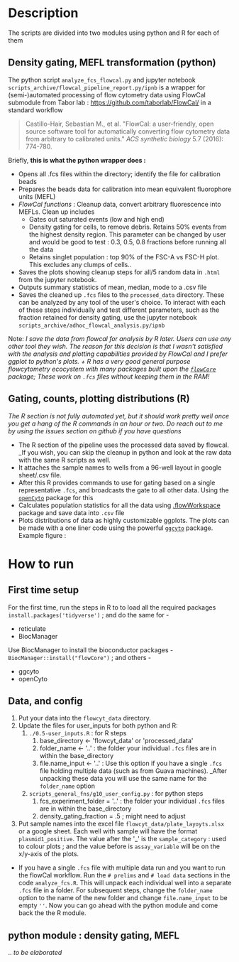 # Description
The scripts are divided into two modules using python and R for each of them

## Density gating, MEFL transformation (python)
The python script `analyze_fcs_flowcal.py` and jupyter notebook `scripts_archive/flowcal_pipeline_report.py/ipnb` is a wrapper for (semi-)automated processing of flow cytometry data using FlowCal submodule from Tabor lab : https://github.com/taborlab/FlowCal/ in a standard workflow
> Castillo-Hair, Sebastian M., et al. "FlowCal: a user-friendly, open source software tool for automatically converting flow cytometry data from arbitrary to calibrated units." _ACS synthetic biology_ 5.7 (2016): 774-780.

Briefly, **this is what the python wrapper does :**
- Opens all .fcs files within the directory; identify the file for calibration beads
- Prepares the beads data for calibration into mean equivalent fluorophore units (MEFL)
- _FlowCal functions_ : Cleanup data, convert arbitrary fluorescence into MEFLs. Clean up includes
	- Gates out saturated events (low and high end)
	- Density gating for cells, to remove debris. Retains 50% events from the highest density region. This parameter can be changed by user and would be good to test : 0.3, 0.5, 0.8 fractions before running all the data
	- Retains singlet population : top 90% of the FSC-A vs FSC-H plot. This excludes any clumps of cells..
- Saves the plots showing cleanup steps for all/5 random data in `.html` from the jupyter notebook. 
- Outputs summary statistics of mean, median, mode to a .csv file
- Saves the cleaned up `.fcs` files to the `processed_data` directory. These can be analyzed by any tool of the user's choice. 
To interact with each of these steps individually and test different parameters, such as the fraction retained for density gating, use the jupyter notebook `scripts_archive/adhoc_flowcal_analysis.py/ipnb`

Note: _I save the data from flowcal for analysis by R later. Users can use any other tool they wish. The reason for this decision is that I wasn't satisfied with the analysis and plotting capabilities provided by FlowCal and I prefer ggplot to python's plots. + R has a very good general purpose flowcytometry ecocystem with many packages built upon the [`flowCore`](https://bioconductor.org/packages/release/bioc/html/flowCore.html) package; These work on `.fcs` files without keeping them in the RAM!_

## Gating, counts, plotting distributions (R)

_The R section is not fully automated yet, but it should work pretty well once you get a hang of the R commands in an hour or two. Do reach out to me by using the issues section on github if you have questions_ 

- The R section of the pipeline uses the processed data saved by flowcal. _If you wish, you can skip the cleanup in python and look at the raw data with the same R scripts as well.
- It attaches the sample names to wells from a 96-well layout in google sheet/.csv file. 
- After this R provides commands to use for gating based on a single representative `.fcs`, and broadcasts the gate to all other data. Using the  [`openCyto`](https://www.bioconductor.org/packages/release/bioc/html/openCyto.html)  package for this 
- Calculates population statistics for all the data using [.flowWorkspace](https://bioconductor.org/packages/release/bioc/html/flowWorkspace.html) package and save data into `.csv` file 
- Plots distributions of data as highly customizable ggplots. The plots can be made with a one liner code using the powerful [`ggcyto`](https://www.bioconductor.org/packages/release/bioc/html/ggcyto.html) package. Example figure : 


# How to run

## First time setup
For the first time, run the steps in R to to load all the required packages
`install.packages('tidyverse')` ; and do the same for - 
- reticulate
- BiocManager
 
Use BiocManager to install the bioconductor packages - 
`BiocManager::install("flowCore")` ; and others - 
- ggcyto
- openCyto

## Data, and config
1. Put your data into the `flowcyt_data` directory.
2.  Update the files for user_inputs for both python and R: 
	1. `./0.5-user_inputs.R` : for R steps
		1. base_directory <- 'flowcyt_data' or 'processed_data'
		2. folder_name <- '..' : the folder your individual `.fcs` files are in within the base_directory
		3. file.name_input <- '..' : Use this option if you have a single `.fcs` file holding multiple data (such as from Guava machines). _After unpacking these data you will use the same name for the `folder_name` option
	2. `scripts_general_fns/g10_user_config.py` : for python steps
		1. fcs_experiment_folder = '..' : the folder your individual `.fcs` files are in within the base_directory
		2. density_gating_fraction = .5 ; might need to adjust
3. Put sample names into the excel file `flowcyt_data/plate_layoyts.xlsx` or a google sheet. Each well with sample will have the format `plasmid1_positive`. The value after the '\_' is the `sample_category` : used to colour plots ; and the value before is `assay_variable` will be on the x/y-axis of the plots.

-  If you have a single `.fcs` file with multiple data run and you want to run the flowCal workflow. Run the `# prelims` and `# load data` sections in the code `analyze_fcs.R`. This will unpack each individual well into a separate `.fcs` file in a folder. For subsequent steps, change the `folder_name` option to the name of the new folder and change `file.name_input` to be empty `''`. Now you can go ahead with the python module and come back the the R module.

## python module : density gating, MEFL

.. _to be elaborated_


